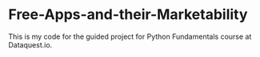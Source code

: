 # Free-Apps-and-their-Marketability
This is my code for the guided project for Python Fundamentals course at Dataquest.io.
